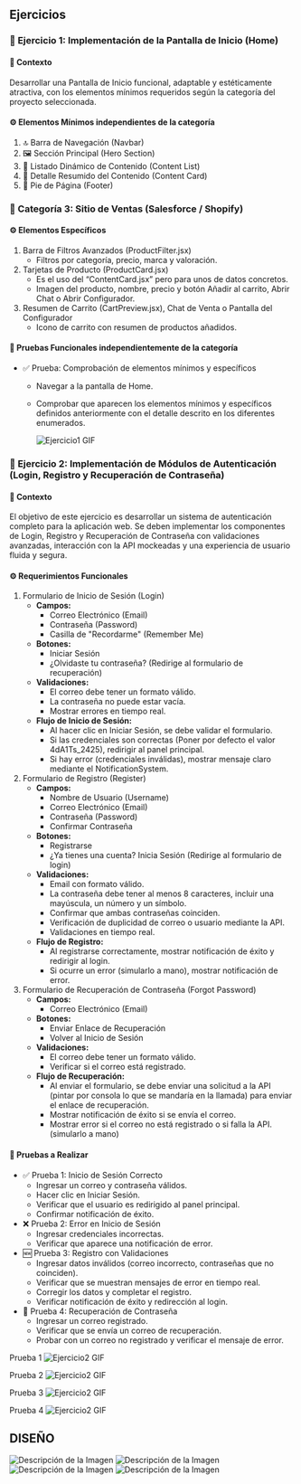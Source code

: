 ## Ejercicios

### 📌 Ejercicio 1: Implementación de la Pantalla de Inicio (Home)

#### 🎯 Contexto
Desarrollar una Pantalla de Inicio funcional, adaptable y estéticamente atractiva, con los elementos mínimos requeridos según la categoría del proyecto seleccionada.

#### ⚙️ Elementos Mínimos independientes de la categoría
1. 🔝 Barra de Navegación (Navbar)
2. 🖼️ Sección Principal (Hero Section)
3. 📄 Listado Dinámico de Contenido (Content List)
4. 📄 Detalle Resumido del Contenido (Content Card)
5. 📝 Pie de Página (Footer)

### 🛒 Categoría 3: Sitio de Ventas (Salesforce / Shopify)

#### ⚙️ Elementos Específicos
1. Barra de Filtros Avanzados (ProductFilter.jsx)
   - Filtros por categoría, precio, marca y valoración.
2. Tarjetas de Producto (ProductCard.jsx)
   - Es el uso del “ContentCard.jsx” pero para unos de datos concretos.
   - Imagen del producto, nombre, precio y botón Añadir al carrito, Abrir Chat o Abrir Configurador.
3. Resumen de Carrito (CartPreview.jsx), Chat de Venta o Pantalla del Configurador
   - Icono de carrito con resumen de productos añadidos.

#### 🧪 Pruebas Funcionales independientemente de la categoría
- ✅ Prueba: Comprobación de elementos mínimos y específicos
  - Navegar a la pantalla de Home.
  - Comprobar que aparecen los elementos mínimos y específicos definidos anteriormente con el detalle descrito en los diferentes enumerados.

      ![Ejercicio1 GIF](./Resources/gif-ej1.gif)



### 📌 Ejercicio 2: Implementación de Módulos de Autenticación (Login, Registro y Recuperación de Contraseña)

#### 🎯 Contexto
El objetivo de este ejercicio es desarrollar un sistema de autenticación completo para la aplicación web. Se deben implementar los componentes de Login, Registro y Recuperación de Contraseña con validaciones avanzadas, interacción con la API mockeadas y una experiencia de usuario fluida y segura.

#### ⚙️ Requerimientos Funcionales
1. Formulario de Inicio de Sesión (Login)
   - **Campos:**
     - Correo Electrónico (Email)
     - Contraseña (Password)
     - Casilla de "Recordarme" (Remember Me)
   - **Botones:**
     - Iniciar Sesión
     - ¿Olvidaste tu contraseña? (Redirige al formulario de recuperación)
   - **Validaciones:**
     - El correo debe tener un formato válido.
     - La contraseña no puede estar vacía.
     - Mostrar errores en tiempo real.
   - **Flujo de Inicio de Sesión:**
     - Al hacer clic en Iniciar Sesión, se debe validar el formulario.
     - Si las credenciales son correctas (Poner por defecto el valor 4dA1Ts_2425), redirigir al panel principal.
     - Si hay error (credenciales inválidas), mostrar mensaje claro mediante el NotificationSystem.
2. Formulario de Registro (Register)
   - **Campos:**
     - Nombre de Usuario (Username)
     - Correo Electrónico (Email)
     - Contraseña (Password)
     - Confirmar Contraseña
   - **Botones:**
     - Registrarse
     - ¿Ya tienes una cuenta? Inicia Sesión (Redirige al formulario de login)
   - **Validaciones:**
     - Email con formato válido.
     - La contraseña debe tener al menos 8 caracteres, incluir una mayúscula, un número y un símbolo.
     - Confirmar que ambas contraseñas coinciden.
     - Verificación de duplicidad de correo o usuario mediante la API.
     - Validaciones en tiempo real.
   - **Flujo de Registro:**
     - Al registrarse correctamente, mostrar notificación de éxito y redirigir al login.
     - Si ocurre un error (simularlo a mano), mostrar notificación de error.
3. Formulario de Recuperación de Contraseña (Forgot Password)
   - **Campos:**
     - Correo Electrónico (Email)
   - **Botones:**
     - Enviar Enlace de Recuperación
     - Volver al Inicio de Sesión
   - **Validaciones:**
     - El correo debe tener un formato válido.
     - Verificar si el correo está registrado.
   - **Flujo de Recuperación:**
     - Al enviar el formulario, se debe enviar una solicitud a la API (pintar por consola lo que se mandaría en la llamada) para enviar el enlace de recuperación.
     - Mostrar notificación de éxito si se envía el correo.
     - Mostrar error si el correo no está registrado o si falla la API. (simularlo a mano)

#### 🧪 Pruebas a Realizar
- ✅ Prueba 1: Inicio de Sesión Correcto
  - Ingresar un correo y contraseña válidos.
  - Hacer clic en Iniciar Sesión.
  - Verificar que el usuario es redirigido al panel principal.
  - Confirmar notificación de éxito.
- ❌ Prueba 2: Error en Inicio de Sesión
  - Ingresar credenciales incorrectas.
  - Verificar que aparece una notificación de error.
- 🆕 Prueba 3: Registro con Validaciones
  - Ingresar datos inválidos (correo incorrecto, contraseñas que no coinciden).
  - Verificar que se muestran mensajes de error en tiempo real.
  - Corregir los datos y completar el registro.
  - Verificar notificación de éxito y redirección al login.
- 🔐 Prueba 4: Recuperación de Contraseña
  - Ingresar un correo registrado.
  - Verificar que se envía un correo de recuperación.
  - Probar con un correo no registrado y verificar el mensaje de error.

Prueba 1
![Ejercicio2 GIF](./Resources/gif1-ej2.gif)

Prueba 2
![Ejercicio2 GIF](./Resources/gif2-ej2.gif)

Prueba 3
![Ejercicio2 GIF](./Resources/gif3-ej2.gif)

Prueba 4
![Ejercicio2 GIF](./Resources/gif4-ej2.gif)
## DISEÑO
![Descripción de la Imagen](./Resources/IniciarSesion.jpg)
![Descripción de la Imagen](./Resources/CrearCuenta.jpg)
![Descripción de la Imagen](./Resources/RecuperacionCuenta.jpg)
![Descripción de la Imagen](./Resources/Diseño.jpg)
